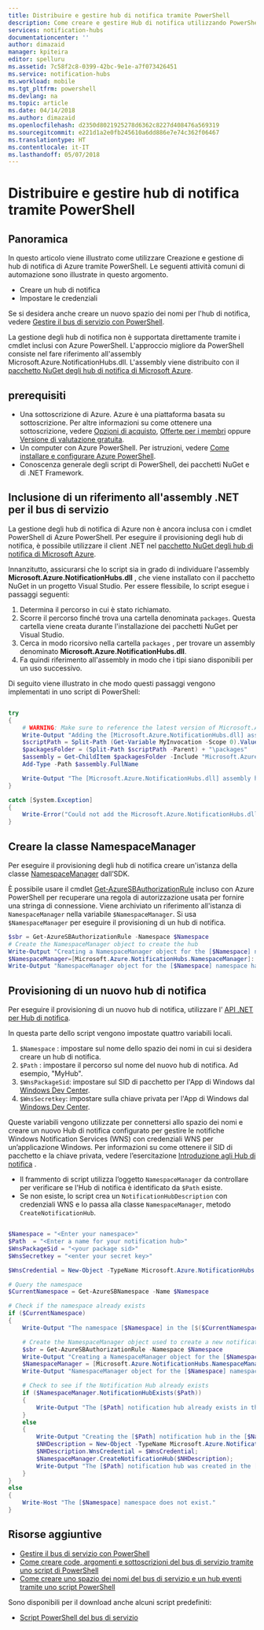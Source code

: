 ```yaml
---
title: Distribuire e gestire hub di notifica tramite PowerShell
description: Come creare e gestire Hub di notifica utilizzando PowerShell per l'automazione
services: notification-hubs
documentationcenter: ''
author: dimazaid
manager: kpiteira
editor: spelluru
ms.assetid: 7c58f2c8-0399-42bc-9e1e-a7f073426451
ms.service: notification-hubs
ms.workload: mobile
ms.tgt_pltfrm: powershell
ms.devlang: na
ms.topic: article
ms.date: 04/14/2018
ms.author: dimazaid
ms.openlocfilehash: d2350d8021925278d6362c8227d408476a569319
ms.sourcegitcommit: e221d1a2e0fb245610a6dd886e7e74c362f06467
ms.translationtype: HT
ms.contentlocale: it-IT
ms.lasthandoff: 05/07/2018
---
```

# <a name="deploy-and-manage-notification-hubs-using-powershell"></a>Distribuire e gestire hub di notifica tramite PowerShell
## <a name="overview"></a>Panoramica
In questo articolo viene illustrato come utilizzare Creazione e gestione di hub di notifica di Azure tramite PowerShell. Le seguenti attività comuni di automazione sono illustrate in questo argomento.

* Creare un hub di notifica
* Impostare le credenziali

Se si desidera anche creare un nuovo spazio dei nomi per l'hub di notifica, vedere [Gestire il bus di servizio con PowerShell](../service-bus-messaging/service-bus-powershell-how-to-provision.md).

La gestione degli hub di notifica non è supportata direttamente tramite i cmdlet inclusi con Azure PowerShell. L'approccio migliore da PowerShell consiste nel fare riferimento all'assembly Microsoft.Azure.NotificationHubs.dll. L'assembly viene distribuito con il [pacchetto NuGet degli hub di notifica di Microsoft Azure](https://www.nuget.org/packages/Microsoft.Azure.NotificationHubs/).

## <a name="prerequisites"></a>prerequisiti

* Una sottoscrizione di Azure. Azure è una piattaforma basata su sottoscrizione. Per altre informazioni su come ottenere una sottoscrizione, vedere [Opzioni di acquisto], [Offerte per i membri] oppure [Versione di valutazione gratuita].
* Un computer con Azure PowerShell. Per istruzioni, vedere [Come installare e configurare Azure PowerShell].
* Conoscenza generale degli script di PowerShell, dei pacchetti NuGet e di .NET Framework.

## <a name="including-a-reference-to-the-net-assembly-for-service-bus"></a>Inclusione di un riferimento all'assembly .NET per il bus di servizio
La gestione degli hub di notifica di Azure non è ancora inclusa con i cmdlet PowerShell di Azure PowerShell. Per eseguire il provisioning degli hub di notifica, è possibile utilizzare il client .NET nel [pacchetto NuGet degli hub di notifica di Microsoft Azure](https://www.nuget.org/packages/Microsoft.Azure.NotificationHubs/).

Innanzitutto, assicurarsi che lo script sia in grado di individuare l'assembly **Microsoft.Azure.NotificationHubs.dll** , che viene installato con il pacchetto NuGet in un progetto Visual Studio. Per essere flessibile, lo script esegue i passaggi seguenti:

1. Determina il percorso in cui è stato richiamato.
2. Scorre il percorso finché trova una cartella denominata `packages`. Questa cartella viene creata durante l'installazione dei pacchetti NuGet per Visual Studio.
3. Cerca in modo ricorsivo nella cartella `packages` , per trovare un assembly denominato **Microsoft.Azure.NotificationHubs.dll**.
4. Fa quindi riferimento all'assembly in modo che i tipi siano disponibili per un uso successivo.

Di seguito viene illustrato in che modo questi passaggi vengono implementati in uno script di PowerShell:

``` powershell

try
{
    # WARNING: Make sure to reference the latest version of Microsoft.Azure.NotificationHubs.dll
    Write-Output "Adding the [Microsoft.Azure.NotificationHubs.dll] assembly to the script..."
    $scriptPath = Split-Path (Get-Variable MyInvocation -Scope 0).Value.MyCommand.Path
    $packagesFolder = (Split-Path $scriptPath -Parent) + "\packages"
    $assembly = Get-ChildItem $packagesFolder -Include "Microsoft.Azure.NotificationHubs.dll" -Recurse
    Add-Type -Path $assembly.FullName

    Write-Output "The [Microsoft.Azure.NotificationHubs.dll] assembly has been successfully added to the script."
}

catch [System.Exception]
{
    Write-Error("Could not add the Microsoft.Azure.NotificationHubs.dll assembly to the script. Make sure you build the solution before running the provisioning script.")
}
```

## <a name="create-the-namespacemanager-class"></a>Creare la classe NamespaceManager
Per eseguire il provisioning degli hub di notifica creare un'istanza della classe [NamespaceManager](https://msdn.microsoft.com/library/azure/microsoft.azure.notificationhubs.namespacemanager.aspx) dall’SDK. 

È possibile usare il cmdlet [Get-AzureSBAuthorizationRule] incluso con Azure PowerShell per recuperare una regola di autorizzazione usata per fornire una stringa di connessione. Viene archiviato un riferimento all'istanza di `NamespaceManager` nella variabile `$NamespaceManager`. Si usa `$NamespaceManager` per eseguire il provisioning di un hub di notifica.

``` powershell
$sbr = Get-AzureSBAuthorizationRule -Namespace $Namespace
# Create the NamespaceManager object to create the hub
Write-Output "Creating a NamespaceManager object for the [$Namespace] namespace..."
$NamespaceManager=[Microsoft.Azure.NotificationHubs.NamespaceManager]::CreateFromConnectionString($sbr.ConnectionString);
Write-Output "NamespaceManager object for the [$Namespace] namespace has been successfully created."
```


## <a name="provisioning-a-new-notification-hub"></a>Provisioning di un nuovo hub di notifica
Per eseguire il provisioning di un nuovo hub di notifica, utilizzare l’ [API .NET per Hub di notifica].

In questa parte dello script vengono impostate quattro variabili locali. 

1. `$Namespace` : impostare sul nome dello spazio dei nomi in cui si desidera creare un hub di notifica.
2. `$Path` : impostare il percorso sul nome del nuovo hub di notifica.  Ad esempio, "MyHub".    
3. `$WnsPackageSid`: impostare sul SID di pacchetto per l'App di Windows dal [Windows Dev Center](http://go.microsoft.com/fwlink/p/?linkid=266582&clcid=0x409).
4. `$WnsSecretkey`: impostare sulla chiave privata per l'App di Windows dal [Windows Dev Center](http://go.microsoft.com/fwlink/p/?linkid=266582&clcid=0x409).

Queste variabili vengono utilizzate per connettersi allo spazio dei nomi e creare un nuovo Hub di notifica configurato per gestire le notifiche Windows Notification Services (WNS) con credenziali WNS per un’applicazione Windows. Per informazioni su come ottenere il SID di pacchetto e la chiave privata, vedere l’esercitazione [Introduzione agli Hub di notifica](notification-hubs-windows-store-dotnet-get-started-wns-push-notification.md) . 

* Il frammento di script utilizza l’oggetto `NamespaceManager` da controllare per verificare se l'Hub di notifica è identificato da `$Path` esiste.
* Se non esiste, lo script crea un `NotificationHubDescription` con credenziali WNS e lo passa alla classe `NamespaceManager`, metodo `CreateNotificationHub`.

``` powershell

$Namespace = "<Enter your namespace>"
$Path  = "<Enter a name for your notification hub>"
$WnsPackageSid = "<your package sid>"
$WnsSecretkey = "<enter your secret key>"

$WnsCredential = New-Object -TypeName Microsoft.Azure.NotificationHubs.WnsCredential -ArgumentList $WnsPackageSid,$WnsSecretkey

# Query the namespace
$CurrentNamespace = Get-AzureSBNamespace -Name $Namespace

# Check if the namespace already exists
if ($CurrentNamespace)
{
    Write-Output "The namespace [$Namespace] in the [$($CurrentNamespace.Region)] region was found."

    # Create the NamespaceManager object used to create a new notification hub
    $sbr = Get-AzureSBAuthorizationRule -Namespace $Namespace
    Write-Output "Creating a NamespaceManager object for the [$Namespace] namespace..."
    $NamespaceManager = [Microsoft.Azure.NotificationHubs.NamespaceManager]::CreateFromConnectionString($sbr.ConnectionString);
    Write-Output "NamespaceManager object for the [$Namespace] namespace has been successfully created."

    # Check to see if the Notification Hub already exists
    if ($NamespaceManager.NotificationHubExists($Path))
    {
        Write-Output "The [$Path] notification hub already exists in the [$Namespace] namespace."  
    }
    else
    {
        Write-Output "Creating the [$Path] notification hub in the [$Namespace] namespace."
        $NHDescription = New-Object -TypeName Microsoft.Azure.NotificationHubs.NotificationHubDescription -ArgumentList $Path;
        $NHDescription.WnsCredential = $WnsCredential;
        $NamespaceManager.CreateNotificationHub($NHDescription);
        Write-Output "The [$Path] notification hub was created in the [$Namespace] namespace."
    }
}
else
{
    Write-Host "The [$Namespace] namespace does not exist."
}
```




## <a name="additional-resources"></a>Risorse aggiuntive
* [Gestire il bus di servizio con PowerShell](../service-bus-messaging/service-bus-powershell-how-to-provision.md)
* [Come creare code, argomenti e sottoscrizioni del bus di servizio tramite uno script di PowerShell](http://blogs.msdn.com/b/paolos/archive/2014/12/02/how-to-create-a-service-bus-queues-topics-and-subscriptions-using-a-powershell-script.aspx)
* [Come creare uno spazio dei nomi del bus di servizio e un hub eventi tramite uno script PowerShell](http://blogs.msdn.com/b/paolos/archive/2014/12/01/how-to-create-a-service-bus-namespace-and-an-event-hub-using-a-powershell-script.aspx)

Sono disponibili per il download anche alcuni script predefiniti:

* [Script PowerShell del bus di servizio](https://code.msdn.microsoft.com/windowsazure/Service-Bus-PowerShell-a46b7059)

[Opzioni di acquisto]: http://azure.microsoft.com/pricing/purchase-options/
[Offerte per i membri]: http://azure.microsoft.com/pricing/member-offers/
[Versione di valutazione gratuita]: http://azure.microsoft.com/pricing/free-trial/
[Come installare e configurare Azure PowerShell]: /powershell/azureps-cmdlets-docs
[API .NET per Hub di notifica]: https://msdn.microsoft.com/library/azure/mt414893.aspx
[Get-AzureSBNamespace]: https://msdn.microsoft.com/library/azure/dn495122.aspx
[New-AzureSBNamespace]: https://msdn.microsoft.com/library/azure/dn495165.aspx
[Get-AzureSBAuthorizationRule]: https://msdn.microsoft.com/library/azure/dn495113.aspx

